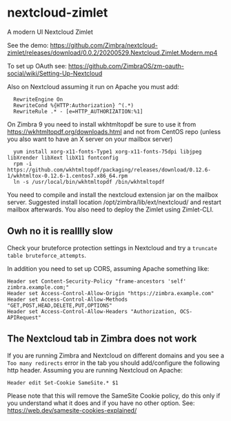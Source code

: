 # nextcloud-zimlet
A modern UI Nextcloud Zimlet

See the demo:
https://github.com/Zimbra/nextcloud-zimlet/releases/download/0.0.2/20200529.Nextcloud.Zimlet.Modern.mp4

To set up OAuth see: https://github.com/ZimbraOS/zm-oauth-social/wiki/Setting-Up-Nextcloud

Also on Nextcloud assuming it run on Apache you must add:

      RewriteEngine On
      RewriteCond %{HTTP:Authorization} ^(.*)
      RewriteRule .* - [e=HTTP_AUTHORIZATION:%1]

On Zimbra 9 you need to install wkhtmltopdf be sure to use it from https://wkhtmltopdf.org/downloads.html and not from CentOS  repo (unless you also want to have an X server on your mailbox server)

      yum install xorg-x11-fonts-Type1 xorg-x11-fonts-75dpi libjpeg libXrender libXext libX11 fontconfig
      rpm -i https://github.com/wkhtmltopdf/packaging/releases/download/0.12.6-1/wkhtmltox-0.12.6-1.centos7.x86_64.rpm
      ln -s /usr/local/bin/wkhtmltopdf /bin/wkhtmltopdf

You need to compile and install the nextcloud extension jar on the mailbox server. Suggested install location  /opt/zimbra/lib/ext/nextcloud/ and restart mailbox afterwards. You also need to deploy the Zimlet using Zimlet-CLI.

## Owh no it is realllly slow

Check your bruteforce protection settings in Nextcloud and try a `truncate table bruteforce_attempts`.

In addition you need to set up CORS, assuming Apache something like:

```
Header set Content-Security-Policy "frame-ancestors 'self' zimbra.example.com;"
Header set Access-Control-Allow-Origin "https://zimbra.example.com"
Header set Access-Control-Allow-Methods "GET,POST,HEAD,DELETE,PUT,OPTIONS"
Header set Access-Control-Allow-Headers "Authorization, OCS-APIRequest"

```

## The Nextcloud tab in Zimbra does not work

If you are running Zimbra and Nextcloud on different domains and you see a `Too many redirects` error in the tab you should add/configure the following http header. Assuming you are running Nextcloud on Apache:
```
Header edit Set-Cookie SameSite.* $1
```
Please note that this will remove the SameSite Cookie policy, do this only if you understand what it does and if you have no other option. See: https://web.dev/samesite-cookies-explained/

